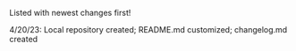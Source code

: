 Listed with newest changes first!

4/20/23: Local repository created; README.md customized; changelog.md created